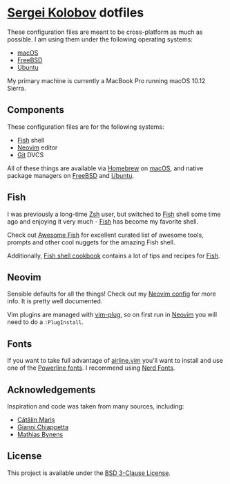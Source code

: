 # [Sergei Kolobov][] dotfiles

These configuration files are meant to be cross-platform as much as possible.
I am using them under the following operating systems:

* [macOS][]
* [FreeBSD][]
* [Ubuntu][]

My primary machine is currently a MacBook Pro running macOS 10.12 Sierra.

## Components

These configuration files are for the following systems:

* [Fish][] shell
* [Neovim][] editor
* [Git][] DVCS

All of these things are available via [Homebrew][] on [macOS][], and native
package managers on [FreeBSD][] and [Ubuntu][].

## Fish

I was previously a long-time [Zsh][] user, but switched to [Fish][] shell
some time ago and enjoying it very much - [Fish][] has become my favorite
shell.

Check out [Awesome Fish][] for excellent curated list of awesome tools,
prompts and other cool nuggets for the amazing Fish shell.

Additionally, [Fish shell cookbook][] contains a lot of tips and recipes for
[Fish][].

## Neovim

Sensible defaults for all the things! Check out my [Neovim config][] for more
info. It is pretty well documented.

Vim plugins are managed with [vim-plug][], so on first run in [Neovim][] you
will need to do a `:PlugInstall`.


## Fonts

If you want to take full advantage of [airline.vim][] you'll want to install
and use one of the [Powerline fonts][]. I recommend using [Nerd Fonts][].

## Acknowledgements

Inspiration and code was taken from many sources, including:

* [Cătălin Mariș](https://github.com/alrra/dotfiles)
* [Gianni Chiappetta](https://github.com/gf3/dotfiles)
* [Mathias Bynens](https://github.com/mathiasbynens/dotfiles)


## License

This project is available under the [BSD 3-Clause License](LICENSE).


[Sergei Kolobov]:	https://github.com/skolobov
[macOS]:			https://www.apple.com/macos/
[FreeBSD]:			https://www.freebsd.org
[Ubuntu]:			https://www.ubuntu.com
[Homebrew]:			http://brew.sh
[Fish]:				http://fishshell.com
[Neovim]:			http://neovim.io
[Git]:				https://git-scm.com
[Zsh]:				http://zsh.org
[Awesome Fish]:		https://github.com/jbucaran/awesome-fish
[Fish shell cookbook]:	https://github.com/jbucaran/fish-shell-cookbook
[Neovim config]:	neovim/init.vim
[vim-plug]:			https://github.com/junegunn/vim-plug
[airline.vim]:		https://github.com/bling/vim-airline
[Powerline fonts]:	https://github.com/Lokaltog/powerline-fonts
[Nerd Fonts]:		http://nerdfonts.com
